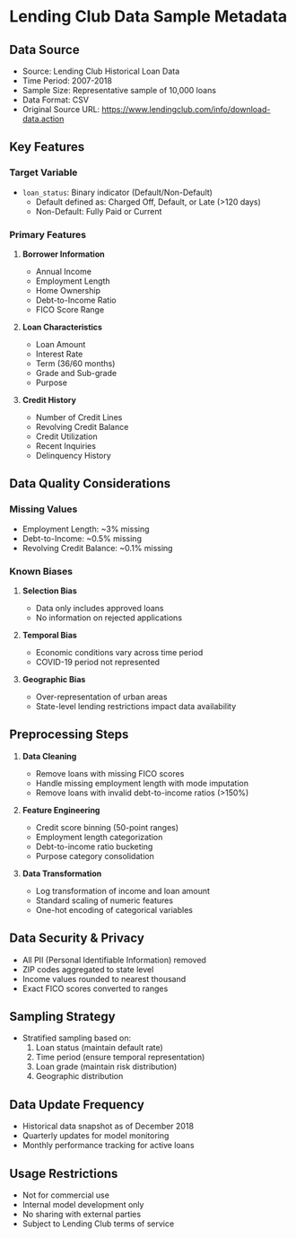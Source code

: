 # Lending Club Data Sample Metadata

## Data Source
- Source: Lending Club Historical Loan Data
- Time Period: 2007-2018
- Sample Size: Representative sample of 10,000 loans
- Data Format: CSV
- Original Source URL: https://www.lendingclub.com/info/download-data.action

## Key Features

### Target Variable
- `loan_status`: Binary indicator (Default/Non-Default)
  - Default defined as: Charged Off, Default, or Late (>120 days)
  - Non-Default: Fully Paid or Current

### Primary Features
1. **Borrower Information**
   - Annual Income
   - Employment Length
   - Home Ownership
   - Debt-to-Income Ratio
   - FICO Score Range

2. **Loan Characteristics**
   - Loan Amount
   - Interest Rate
   - Term (36/60 months)
   - Grade and Sub-grade
   - Purpose

3. **Credit History**
   - Number of Credit Lines
   - Revolving Credit Balance
   - Credit Utilization
   - Recent Inquiries
   - Delinquency History

## Data Quality Considerations

### Missing Values
- Employment Length: ~3% missing
- Debt-to-Income: ~0.5% missing
- Revolving Credit Balance: ~0.1% missing

### Known Biases
1. **Selection Bias**
   - Data only includes approved loans
   - No information on rejected applications

2. **Temporal Bias**
   - Economic conditions vary across time period
   - COVID-19 period not represented

3. **Geographic Bias**
   - Over-representation of urban areas
   - State-level lending restrictions impact data availability

## Preprocessing Steps

1. **Data Cleaning**
   - Remove loans with missing FICO scores
   - Handle missing employment length with mode imputation
   - Remove loans with invalid debt-to-income ratios (>150%)

2. **Feature Engineering**
   - Credit score binning (50-point ranges)
   - Employment length categorization
   - Debt-to-income ratio bucketing
   - Purpose category consolidation

3. **Data Transformation**
   - Log transformation of income and loan amount
   - Standard scaling of numeric features
   - One-hot encoding of categorical variables

## Data Security & Privacy
- All PII (Personal Identifiable Information) removed
- ZIP codes aggregated to state level
- Income values rounded to nearest thousand
- Exact FICO scores converted to ranges

## Sampling Strategy
- Stratified sampling based on:
  1. Loan status (maintain default rate)
  2. Time period (ensure temporal representation)
  3. Loan grade (maintain risk distribution)
  4. Geographic distribution

## Data Update Frequency
- Historical data snapshot as of December 2018
- Quarterly updates for model monitoring
- Monthly performance tracking for active loans

## Usage Restrictions
- Not for commercial use
- Internal model development only
- No sharing with external parties
- Subject to Lending Club terms of service
